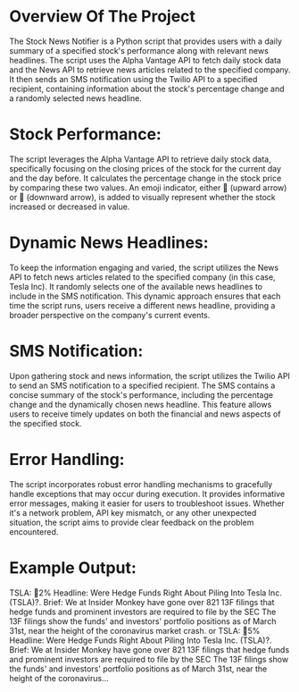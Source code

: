 # Overview Of The Project
The Stock News Notifier is a Python script that provides users with a daily summary of a specified stock's performance along with relevant news headlines. The script uses the Alpha Vantage API to fetch daily stock data and the News API to retrieve news articles related to the specified company. It then sends an SMS notification using the Twilio API to a specified recipient, containing information about the stock's percentage change and a randomly selected news headline.

# Stock Performance:
The script leverages the Alpha Vantage API to retrieve daily stock data, specifically focusing on the closing prices of the stock for the current day and the day before. It calculates the percentage change in the stock price by comparing these two values. An emoji indicator, either 🔺 (upward arrow) or 🔻 (downward arrow), is added to visually represent whether the stock increased or decreased in value.

# Dynamic News Headlines: 
To keep the information engaging and varied, the script utilizes the News API to fetch news articles related to the specified company (in this case, Tesla Inc). It randomly selects one of the available news headlines to include in the SMS notification. This dynamic approach ensures that each time the script runs, users receive a different news headline, providing a broader perspective on the company's current events.

# SMS Notification: 
Upon gathering stock and news information, the script utilizes the Twilio API to send an SMS notification to a specified recipient. The SMS contains a concise summary of the stock's performance, including the percentage change and the dynamically chosen news headline. This feature allows users to receive timely updates on both the financial and news aspects of the specified stock.

# Error Handling: 
The script incorporates robust error handling mechanisms to gracefully handle exceptions that may occur during execution. It provides informative error messages, making it easier for users to troubleshoot issues. Whether it's a network problem, API key mismatch, or any other unexpected situation, the script aims to provide clear feedback on the problem encountered.

# Example Output:
TSLA: 🔺2%
Headline: Were Hedge Funds Right About Piling Into Tesla Inc. (TSLA)?. 
Brief: We at Insider Monkey have gone over 821 13F filings that hedge funds and prominent investors are required to file by the SEC The 13F filings show the funds' and investors' portfolio positions as of March 31st, near the height of the coronavirus market crash.
or
TSLA: 🔻5%
Headline: Were Hedge Funds Right About Piling Into Tesla Inc. (TSLA)?. 
Brief: We at Insider Monkey have gone over 821 13F filings that hedge funds and prominent investors are required to file by the SEC The 13F filings show the funds' and investors' portfolio positions as of March 31st, near the height of the coronavirus...

